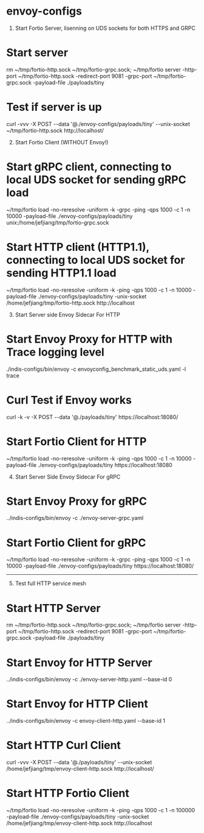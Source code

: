 # envoy-configs

1. Start Fortio Server, lisenning on UDS sockets for both HTTPS and GRPC
# Start server
rm ~/tmp/fortio-http.sock ~/tmp/fortio-grpc.sock; ~/tmp/fortio server -http-port ~/tmp/fortio-http.sock -redirect-port 9081 -grpc-port ~/tmp/fortio-grpc.sock -payload-file ./payloads/tiny
# Test if server is up
curl -vvv -X POST --data '@./envoy-configs/payloads/tiny' --unix-socket ~/tmp/fortio-http.sock http://localhost/

2. Start Fortio Client (WITHOUT Envoy!)
# Start gRPC client, connecting to local UDS socket for sending gRPC load
~/tmp/fortio load -no-reresolve -uniform -k -grpc -ping -qps 1000 -c 1 -n 10000 -payload-file ./envoy-configs/payloads/tiny  unix:/home/jefjiang/tmp/fortio-grpc.sock 
# Start HTTP client (HTTP1.1), connecting to local UDS socket for sending HTTP1.1 load
~/tmp/fortio load -no-reresolve -uniform -k -ping -qps 1000 -c 1 -n 10000 -payload-file ./envoy-configs/payloads/tiny -unix-socket /home/jefjiang/tmp/fortio-http.sock http://localhost

3. Start Server side Envoy Sidecar For HTTP
# Start Envoy Proxy for HTTP with Trace logging level
./indis-configs/bin/envoy -c envoyconfig_benchmark_static_uds.yaml -l trace

# Curl Test if Envoy works
curl -k -v -X POST --data '@./payloads/tiny' https://localhost:18080/

# Start Fortio Client for HTTP
~/tmp/fortio load -no-reresolve -uniform -k -ping -qps 1000 -c 1 -n 10000 -payload-file ./envoy-configs/payloads/tiny https://localhost:18080

4. Start Server Side Envoy Sidecar For gRPC
# Start Envoy Proxy for gRPC
../indis-configs/bin/envoy -c ./envoy-server-grpc.yaml

# Start Fortio Client for gRPC
~/tmp/fortio load -no-reresolve -uniform -k -grpc -ping -qps 1000 -c 1 -n 10000 -payload-file ./envoy-configs/payloads/tiny  https://localhost:18080/

----

5. Test full HTTP service mesh
# Start HTTP Server
rm ~/tmp/fortio-http.sock ~/tmp/fortio-grpc.sock; ~/tmp/fortio server -http-port ~/tmp/fortio-http.sock -redirect-port 9081 -grpc-port ~/tmp/fortio-grpc.sock -payload-file ./payloads/tiny

# Start Envoy for HTTP Server
../indis-configs/bin/envoy -c ./envoy-server-http.yaml --base-id 0

# Start Envoy for HTTP Client
../indis-configs/bin/envoy -c envoy-client-http.yaml --base-id 1

# Start HTTP Curl Client 
curl -vvv -X POST --data '@./payloads/tiny' --unix-socket /home/jefjiang/tmp/envoy-client-http.sock http://localhost/

# Start HTTP Fortio Client
~/tmp/fortio load -no-reresolve -uniform -k -ping -qps 1000 -c 1 -n 100000 -payload-file ./envoy-configs/payloads/tiny -unix-socket /home/jefjiang/tmp/envoy-client-http.sock http://localhost
